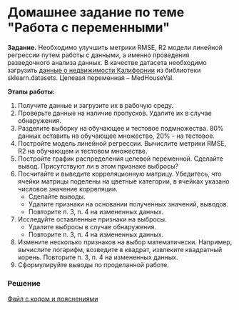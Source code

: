 # Домашнее задание по теме "Работа с переменными"

__Задание.__ Необходимо улучшить метрики RMSE, R2 модели линейной регрессии путем работы с данными, а именно проведения разведочного анализа данных. В качестве датасета необходимо загрузить [данные о недвижимости Калифорнии](https://scikit-learn.org/stable/modules/generated/sklearn.datasets.fetch_california_housing.html) из библиотеки sklearn.datasets. Целевая переменная – MedHouseVal.

__Этапы работы:__
1. Получите данные и загрузите их в рабочую среду.
2. Проверьте данные на наличие пропусков. Удалите их в случае обнаружения.
3. Разделите выборку на обучающее и тестовое подмножества. 80% данных оставить на обучающее множество, 20% - на тестовое.
4. Постройте модель линейной регрессии. Вычислите метрики RMSE, R2 на обучающем и тестовом множестве.
5. Постройте график распределения целевой переменной. Сделайте вывод. Присутствуют ли в этом признаке выбросы?
6. Посчитайте и выведите корреляционную матрицу. Убедитесь, что ячейки матрицы поделены на цветные категории, в ячейках указано числовое значение корреляции.
   - Сделайте выводы.
   - Удалите признаки на основании полученных значений, выводов.
   - Повторите п. 3, п. 4 на измененных данных.
7. Исследуйте оставленные признаки на выбросы.
   - Удалите выбросы в случае обнаружения.
   - Повторите п. 3, п. 4 на измененных данных.
8. Измените несколько признаков на выбор математически. Например, вычислите логарифм, возведите в квадрат, извлеките квадратный корень. Повторите п. 3, п. 4 на измененных данных.
9. Сформулируйте выводы по проделанной работе.

### Решение
[Файл с кодом и пояснениями](/Projects/03_Working_with_features_and_building_models/05_Working_with_features/Solution.ipynb)
